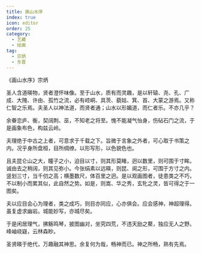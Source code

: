 ```yaml
---
title: 画山水序
index: true
icon: editor
order: 25
category:
  - 艺藏
  - 绘画
tag:
  - 宗炳
  - 东晋
---
```


《画山水序》宗炳  

圣人含道暎物，贤者澄怀味像。至于山水，质有而灵趣，是以轩辕、尧、孔、广成、大隗、许由、孤竹之流，必有崆峒、具茨、藐姑、箕、首、大蒙之游焉。又称仁智之乐焉。夫圣人以神法道，而贤者通；山水以形媚道，而仁者乐。不亦几乎？  

余眷恋庐、衡，契阔荆、巫，不知老之将至。愧不能凝气怡身，伤砧石门之流，于是画象布色，构兹云岭。  

夫理绝于中古之上者，可意求于千载之下。旨微于言象之外者，可心取于书策之内。况乎身所盘桓，目所绸缭。以形写形，以色貌色也。  

且夫昆仑山之大，瞳子之小，迫目以寸，则其形莫睹，迥以数里，则可围于寸眸。诚由去之稍阔，则其见弥小。今张绢素以远暎，则昆、阆之形，可围于方寸之内。竖划三寸，当千仞之高；横墨数尺，体百里之迥。是以观画图者，徒患类之不巧，不以制小而累其似，此自然之势。如是，则嵩、华之秀，玄牝之灵，皆可得之于一图矣。  

夫以应目会心为理者，类之成巧，则目亦同应，心亦俱会。应会感神，神超理得。虽复虚求幽岩。城能妙写，亦城尽矣。  

于是闲居理气，拂觞鸣琴，披图幽对，坐究四荒，不违天励之藂，独应无人之野。峰岫峣嶷，云林森眇。  

圣贤暎于绝代，万趣融其神思。余复何为哉，畅神而已。神之所畅，熟有先焉。  
